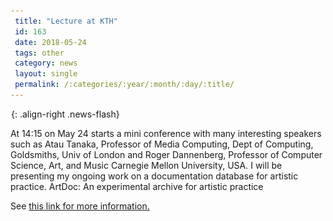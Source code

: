 ```yaml
---
 title: "Lecture at KTH"
 id: 163
 date: 2018-05-24
 tags: other
 category: news
 layout: single
 permalink: /:categories/:year/:month/:day/:title/
---
```

![image-right](/assets/images/spacer.gif){: .align-right .news-flash}

At 14:15 on May 24 starts a mini conference with many interesting speakers such as Atau Tanaka, Professor of Media Computing, Dept of Computing, Goldsmiths, Univ of London and Roger Dannenberg, Professor of Computer Science, Art, and Music Carnegie Mellon University, USA. I will be presenting my ongoing work on a documentation database for artistic practice.
ArtDoc: An experimental archive for artistic practice
</p><p>
See <a href="https://www.kth.se/mid/calendar/seminars">this link for more information.</a>

